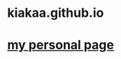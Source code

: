# kiakaa.github.io
<html>
  <body>
    <h1>
      <a href = "https://www.baidu.com">my personal page</a>
    </h1>
  </body>
</html>
